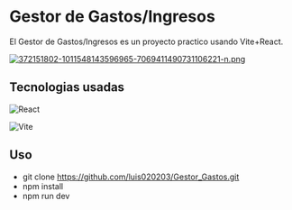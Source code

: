 <h1>Gestor de Gastos/Ingresos</h1>

<p>
El Gestor de Gastos/Ingresos es un proyecto practico usando Vite+React. 
</p>
<div>

[![372151802-1011548143596965-7069411490731106221-n.png](https://i.postimg.cc/rsGVtMcC/372151802-1011548143596965-7069411490731106221-n.png)](https://postimg.cc/rRmXB6DK)

</div>
<h2>
Tecnologias usadas
</h2>
<p align=center>

![React](https://img.shields.io/badge/React-%23000000.svg?style=for-the-badge&logo=react&logoColor=Turquoise) 

![Vite](https://img.shields.io/badge/Vite-%23000000.svg?style=for-the-badge&logo=vite&logoColor=Turquoise)

</p>


<h2>
Uso
</h2>

- git clone https://github.com/luis020203/Gestor_Gastos.git 
- npm install
- npm run dev

